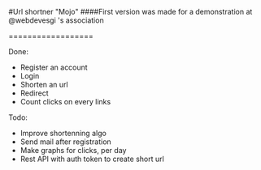 #Url shortner "Mojo"
####First version was made for a demonstration at @webdevesgi 's association

==================

Done:

- Register an account
- Login
- Shorten an url
- Redirect
- Count clicks on every links

Todo:

- Improve shortenning algo
- Send mail after registration
- Make graphs for clicks, per day
- Rest API with auth token to create short url